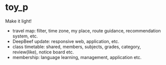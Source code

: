 # toy_p
Make it light!
- travel map: filter, time zone, my place, route guidance, recommendation system, etc.
- DeepBeef update: responsive web, application, etc.
- class timetable: shared, members, subjects, grades, category, review(like), notice board etc.
- membership: language learning, management, application etc.
